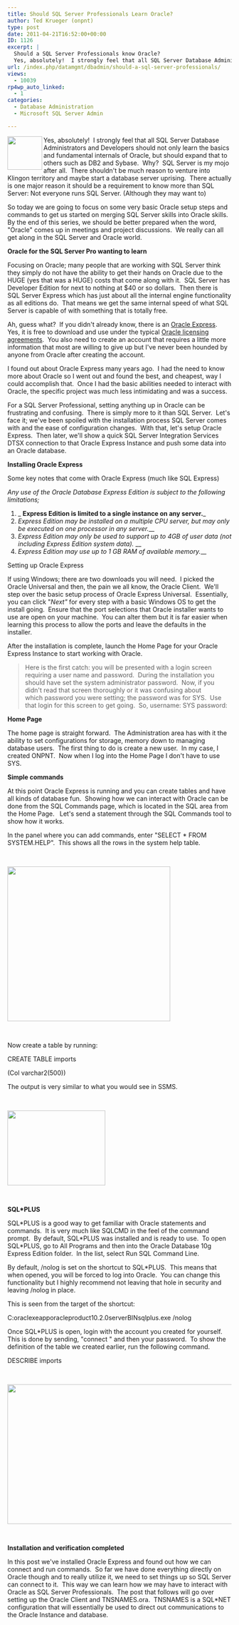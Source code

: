 ```yaml
---
title: Should SQL Server Professionals Learn Oracle?
author: Ted Krueger (onpnt)
type: post
date: 2011-04-21T16:52:00+00:00
ID: 1126
excerpt: |
  Should a SQL Server Professionals know Oracle?
  Yes, absolutely!  I strongly feel that all SQL Server Database Administrators and Developers should not only learn the basics and fundamental internals of Oracle, but should push that to others such as DB2&hellip;
url: /index.php/datamgmt/dbadmin/should-a-sql-server-professionals/
views:
  - 10039
rp4wp_auto_linked:
  - 1
categories:
  - Database Administration
  - Microsoft SQL Server Admin

---
```

<div class="image_block">
  <a href="/media/blogs/DataMgmt/-40.png?mtime=1303401309"><img src="/wp-content/uploads/blogs/DataMgmt/-40.png?mtime=1303401309" alt="" width="78" height="75" align="left" /></a>
</div>

Yes, absolutely!  I strongly feel that all SQL Server Database Administrators and Developers should not only learn the basics and fundamental internals of Oracle, but should expand that to others such as DB2 and Sybase.  Why?  SQL Server is my mojo after all.  There shouldn't be much reason to venture into Klingon territory and maybe start a database server uprising.  There actually is one major reason it should be a requirement to know more than SQL Server: Not everyone runs SQL Server. (Although they may want to)

So today we are going to focus on some very basic Oracle setup steps and commands to get us started on merging SQL Server skills into Oracle skills.  By the end of this series, we should be better prepared when the word, "Oracle" comes up in meetings and project discussions.  We really can all get along in the SQL Server and Oracle world.

**Oracle for the SQL Server Pro wanting to learn**

Focusing on Oracle; many people that are working with SQL Server think they simply do not have the ability to get their hands on Oracle due to the HUGE (yes that was a HUGE) costs that come along with it.  SQL Server has Developer Edition for next to nothing at $40 or so dollars.  Then there is SQL Server Express which has just about all the internal engine functionality as all editions do.  That means we get the same internal speed of what SQL Server is capable of with something that is totally free.

Ah, guess what?  If you didn't already know, there is an [Oracle Express][1].  Yes, it is free to download and use under the typical [Oracle licensing agreements][2].  You also need to create an account that requires a little more information that most are willing to give up but I've never been hounded by anyone from Oracle after creating the account.

I found out about Oracle Express many years ago.  I had the need to know more about Oracle so I went out and found the best, and cheapest, way I could accomplish that.  Once I had the basic abilities needed to interact with Oracle, the specific project was much less intimidating and was a success.

For a SQL Server Professional, setting anything up in Oracle can be frustrating and confusing.  There is simply more to it than SQL Server.  Let's face it; we've been spoiled with the installation process SQL Server comes with and the ease of configuration changes.  With that, let's setup Oracle Express.  Then later, we'll show a quick SQL Server Integration Services DTSX connection to that Oracle Express Instance and push some data into an Oracle database.

**Installing Oracle Express**

Some key notes that come with Oracle Express (much like SQL Express)

_Any use of the Oracle Database Express Edition is subject to the following limitations;_

  1. _ __Express Edition is limited to a single instance on any server.___
  2. _Express Edition may be installed on a multiple CPU server, but may only be executed on one processor in any server.___
  3. _Express Edition may only be used to support up to 4GB of user data (not including Express Edition system data)._ __
  4. _Express Edition may use up to 1 GB RAM of available memory.___

Setting up Oracle Express

If using Windows; there are two downloads you will need.  I picked the Oracle Universal and then, the pain we all know, the Oracle Client.  We'll step over the basic setup process of Oracle Express Universal.  Essentially, you can click "_Next"_ for every step with a basic Windows OS to get the install going.  Ensure that the port selections that Oracle installer wants to use are open on your machine.  You can alter them but it is far easier when learning this process to allow the ports and leave the defaults in the installer.

After the installation is complete, launch the Home Page for your Oracle Express Instance to start working with Oracle. 

> Here is the first catch: you will be presented with a login screen requiring a user name and password.  During the installation you should have set the system administrator password.  Now, if you didn't read that screen thoroughly or it was confusing about which password you were setting; the password was for SYS.  Use that login for this screen to get going.  So, username: SYS password: <one you created>

**Home Page**

The home page is straight forward.  The Administration area has with it the ability to set configurations for storage, memory down to managing database users.  The first thing to do is create a new user.  In my case, I created ONPNT.  Now when I log into the Home Page I don't have to use SYS.

**Simple commands**

At this point Oracle Express is running and you can create tables and have all kinds of database fun.  Showing how we can interact with Oracle can be done from the SQL Commands page, which is located in the SQL area from the Home Page.   Let's send a statement through the SQL Commands tool to show how it works.

In the panel where you can add commands, enter "SELECT * FROM SYSTEM.HELP".  This shows all the rows in the system help table. 

 

<div class="image_block">
  <a href="/media/blogs/DataMgmt/-41.png?mtime=1303401309"><img src="/wp-content/uploads/blogs/DataMgmt/-41.png?mtime=1303401309" alt="" width="366" height="347" /></a>
</div>

 

Now create a table by running:

CREATE TABLE imports

(Col varchar2(500))

The output is very similar to what you would see in SSMS.

 

<div class="image_block">
  <a href="/media/blogs/DataMgmt/-42.png?mtime=1303401309"><img src="/wp-content/uploads/blogs/DataMgmt/-42.png?mtime=1303401309" alt="" width="220" height="168" /></a>
</div>

 

**SQL*PLUS**

SQL\*PLUS is a good way to get familiar with Oracle statements and commands.  It is very much like SQLCMD in the feel of the command prompt.  By default, SQL\*PLUS was installed and is ready to use.  To open SQL*PLUS, go to All Programs and then into the Oracle Database 10g Express Edition folder.  In the list, select Run SQL Command Line. 

By default, /nolog is set on the shortcut to SQL*PLUS.  This means that when opened, you will be forced to log into Oracle.  You can change this functionality but I highly recommend not leaving that hole in security and leaving /nolog in place.

This is seen from the target of the shortcut:

C:oraclexeapporacleproduct10.2.0serverBINsqlplus.exe /nolog

Once SQL*PLUS is open, login with the account you created for yourself.  This is done by sending, "connect <username>" and then your password.  To show the definition of the table we created earlier, run the following command.

DESCRIBE imports

 

<div class="image_block">
  <a href="/media/blogs/DataMgmt/-43.png?mtime=1303401310"><img src="/wp-content/uploads/blogs/DataMgmt/-43.png?mtime=1303401310" alt="" width="624" height="313" /></a>
</div>

 

**Installation and verification completed**

In this post we've installed Oracle Express and found out how we can connect and run commands.  So far we have done everything directly on Oracle though and to really utilize it, we need to set things up so SQL Server can connect to it.  This way we can learn how we may have to interact with Oracle as SQL Server Professionals.  The post that follows will go over setting up the Oracle Client and TNSNAMES.ora.  TNSNAMES is a SQL*NET configuration that will essentially be used to direct out communications to the Oracle Instance and database. 

 

 [1]: http://www.oracle.com/technetwork/database/express-edition/downloads/102xewinsoft-090667.html
 [2]: http://www.oracle.com/technetwork/licenses/xe-license-152020.html